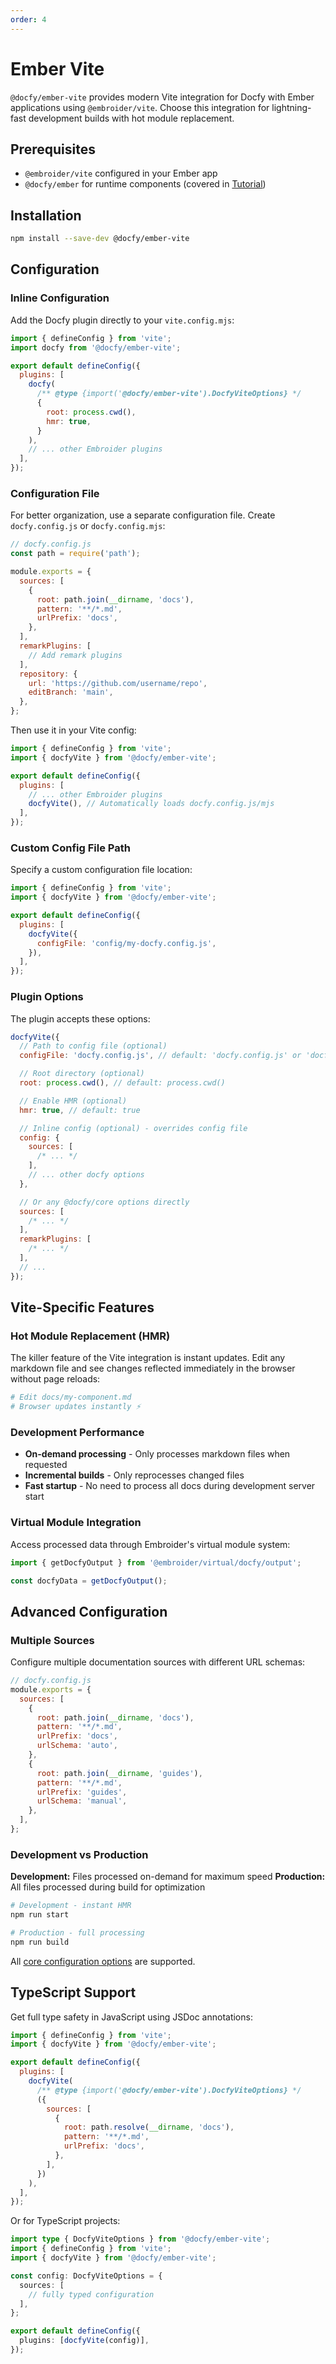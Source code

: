 ```yaml
---
order: 4
---
```


# Ember Vite

`@docfy/ember-vite` provides modern Vite integration for Docfy with Ember applications using `@embroider/vite`. Choose this integration for lightning-fast development builds with hot module replacement.

## Prerequisites

- `@embroider/vite` configured in your Ember app
- `@docfy/ember` for runtime components (covered in [Tutorial](./tutorial.md))

## Installation

```bash
npm install --save-dev @docfy/ember-vite
```

## Configuration

### Inline Configuration

Add the Docfy plugin directly to your `vite.config.mjs`:

```js
import { defineConfig } from 'vite';
import docfy from '@docfy/ember-vite';

export default defineConfig({
  plugins: [
    docfy(
      /** @type {import('@docfy/ember-vite').DocfyViteOptions} */
      {
        root: process.cwd(),
        hmr: true,
      }
    ),
    // ... other Embroider plugins
  ],
});
```

### Configuration File

For better organization, use a separate configuration file. Create `docfy.config.js` or `docfy.config.mjs`:

```js
// docfy.config.js
const path = require('path');

module.exports = {
  sources: [
    {
      root: path.join(__dirname, 'docs'),
      pattern: '**/*.md',
      urlPrefix: 'docs',
    },
  ],
  remarkPlugins: [
    // Add remark plugins
  ],
  repository: {
    url: 'https://github.com/username/repo',
    editBranch: 'main',
  },
};
```

Then use it in your Vite config:

```js
import { defineConfig } from 'vite';
import { docfyVite } from '@docfy/ember-vite';

export default defineConfig({
  plugins: [
    // ... other Embroider plugins
    docfyVite(), // Automatically loads docfy.config.js/mjs
  ],
});
```

### Custom Config File Path

Specify a custom configuration file location:

```js
import { defineConfig } from 'vite';
import { docfyVite } from '@docfy/ember-vite';

export default defineConfig({
  plugins: [
    docfyVite({
      configFile: 'config/my-docfy.config.js',
    }),
  ],
});
```

### Plugin Options

The plugin accepts these options:

```js
docfyVite({
  // Path to config file (optional)
  configFile: 'docfy.config.js', // default: 'docfy.config.js' or 'docfy.config.mjs'

  // Root directory (optional)
  root: process.cwd(), // default: process.cwd()

  // Enable HMR (optional)
  hmr: true, // default: true

  // Inline config (optional) - overrides config file
  config: {
    sources: [
      /* ... */
    ],
    // ... other docfy options
  },

  // Or any @docfy/core options directly
  sources: [
    /* ... */
  ],
  remarkPlugins: [
    /* ... */
  ],
  // ...
});
```

## Vite-Specific Features

### Hot Module Replacement (HMR)

The killer feature of the Vite integration is instant updates. Edit any markdown file and see changes reflected immediately in the browser without page reloads:

```bash
# Edit docs/my-component.md
# Browser updates instantly ⚡
```

### Development Performance

- **On-demand processing** - Only processes markdown files when requested
- **Incremental builds** - Only reprocesses changed files
- **Fast startup** - No need to process all docs during development server start

### Virtual Module Integration

Access processed data through Embroider's virtual module system:

```js
import { getDocfyOutput } from '@embroider/virtual/docfy/output';

const docfyData = getDocfyOutput();
```

## Advanced Configuration

### Multiple Sources

Configure multiple documentation sources with different URL schemas:

```js
// docfy.config.js
module.exports = {
  sources: [
    {
      root: path.join(__dirname, 'docs'),
      pattern: '**/*.md',
      urlPrefix: 'docs',
      urlSchema: 'auto',
    },
    {
      root: path.join(__dirname, 'guides'),
      pattern: '**/*.md',
      urlPrefix: 'guides',
      urlSchema: 'manual',
    },
  ],
};
```

### Development vs Production

**Development:** Files processed on-demand for maximum speed
**Production:** All files processed during build for optimization

```bash
# Development - instant HMR
npm run start

# Production - full processing
npm run build
```

All [core configuration options](../configuration.md) are supported.

## TypeScript Support

Get full type safety in JavaScript using JSDoc annotations:

```js
import { defineConfig } from 'vite';
import { docfyVite } from '@docfy/ember-vite';

export default defineConfig({
  plugins: [
    docfyVite(
      /** @type {import('@docfy/ember-vite').DocfyViteOptions} */
      ({
        sources: [
          {
            root: path.resolve(__dirname, 'docs'),
            pattern: '**/*.md',
            urlPrefix: 'docs',
          },
        ],
      })
    ),
  ],
});
```

Or for TypeScript projects:

```ts
import type { DocfyViteOptions } from '@docfy/ember-vite';
import { defineConfig } from 'vite';
import { docfyVite } from '@docfy/ember-vite';

const config: DocfyViteOptions = {
  sources: [
    // fully typed configuration
  ],
};

export default defineConfig({
  plugins: [docfyVite(config)],
});
```
